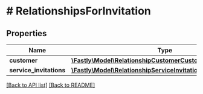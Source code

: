 # # RelationshipsForInvitation

## Properties

Name | Type | Description | Notes
------------ | ------------- | ------------- | -------------
**customer** | [**\Fastly\Model\RelationshipCustomerCustomer**](RelationshipCustomerCustomer.md) |  | [optional] 
**service_invitations** | [**\Fastly\Model\RelationshipServiceInvitationsServiceInvitations**](RelationshipServiceInvitationsServiceInvitations.md) |  | [optional] 


[[Back to API list]](../../README.md#endpoints) [[Back to README]](../../README.md)
